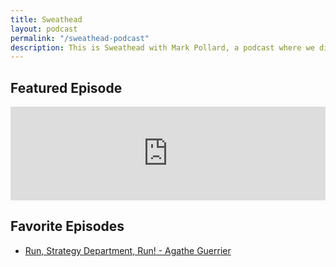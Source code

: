 ```yaml
---
title: Sweathead
layout: podcast
permalink: "/sweathead-podcast"
description: This is Sweathead with Mark Pollard, a podcast where we discuss strategy and ideas - what these things are, how to get good at them, and how to earn money from being good at them.
---
```



## Featured Episode ##
<iframe src="https://anchor.fm/sweathead-with-mark-pollard/embed/episodes/The-Search-Of-Strategy---Michael-King-e1nral/a-a475ic" width="100%" frameborder="0" scrolling="no"></iframe>

## Favorite Episodes ##
* [Run, Strategy Department, Run! - Agathe Guerrier](https://anchor.fm/sweathead-with-mark-pollard/episodes/Run--Strategy-Department--Run----Agathe-Guerrier-e1o81s/a-a48720)
